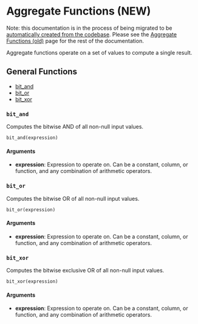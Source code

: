 <!---
  Licensed to the Apache Software Foundation (ASF) under one
  or more contributor license agreements.  See the NOTICE file
  distributed with this work for additional information
  regarding copyright ownership.  The ASF licenses this file
  to you under the Apache License, Version 2.0 (the
  "License"); you may not use this file except in compliance
  with the License.  You may obtain a copy of the License at

    http://www.apache.org/licenses/LICENSE-2.0

  Unless required by applicable law or agreed to in writing,
  software distributed under the License is distributed on an
  "AS IS" BASIS, WITHOUT WARRANTIES OR CONDITIONS OF ANY
  KIND, either express or implied.  See the License for the
  specific language governing permissions and limitations
  under the License.
-->

<!---
This file was generated by the dev/update_function_docs.sh script.
Do not edit it manually as changes will be overwritten.
Instead, edit the AggregateUDFImpl's documentation() function to
update documentation for an individual UDF or the
dev/update_function_docs.sh file for updating surrounding text.
-->

# Aggregate Functions (NEW)

Note: this documentation is in the process of being migrated to be [automatically created from the codebase].
Please see the [Aggregate Functions (old)](aggregate_functions.md) page for
the rest of the documentation.

[automatically created from the codebase]: https://github.com/apache/datafusion/issues/12740

Aggregate functions operate on a set of values to compute a single result.

## General Functions

- [bit_and](#bit_and)
- [bit_or](#bit_or)
- [bit_xor](#bit_xor)

### `bit_and`

Computes the bitwise AND of all non-null input values.

```
bit_and(expression)
```

#### Arguments

- **expression**: Expression to operate on. Can be a constant, column, or function, and any combination of arithmetic operators.

### `bit_or`

Computes the bitwise OR of all non-null input values.

```
bit_or(expression)
```

#### Arguments

- **expression**: Expression to operate on. Can be a constant, column, or function, and any combination of arithmetic operators.

### `bit_xor`

Computes the bitwise exclusive OR of all non-null input values.

```
bit_xor(expression)
```

#### Arguments

- **expression**: Expression to operate on. Can be a constant, column, or function, and any combination of arithmetic operators.
